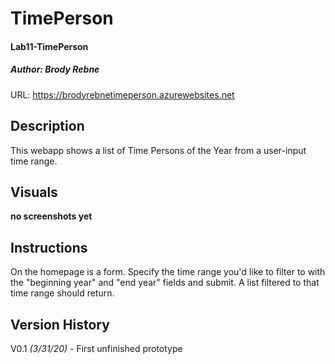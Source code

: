 # TimePerson
#### Lab11-TimePerson
##### *Author: Brody Rebne*

URL: https://brodyrebnetimeperson.azurewebsites.net

## Description
This webapp shows a list of Time Persons of the Year from a user-input time range.

## Visuals
**no screenshots yet**

## Instructions

On the homepage is a form. Specify the time range you'd like to filter to with the "beginning year" and "end year" fields and submit. A list filtered to that time range should return.

## Version History

V0.1 *(3/31/20)* - First unfinished prototype
